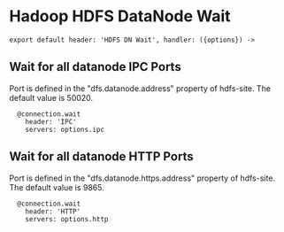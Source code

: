 
# Hadoop HDFS DataNode Wait

    export default header: 'HDFS DN Wait', handler: ({options}) ->

## Wait for all datanode IPC Ports

Port is defined in the "dfs.datanode.address" property of hdfs-site. The default
value is 50020.

      @connection.wait
        header: 'IPC'
        servers: options.ipc

## Wait for all datanode HTTP Ports

Port is defined in the "dfs.datanode.https.address" property of hdfs-site. The default
value is 9865.

      @connection.wait
        header: 'HTTP'
        servers: options.http
